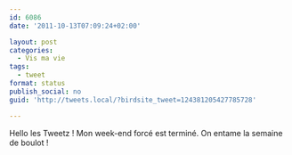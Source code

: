```yaml
---
id: 6086
date: '2011-10-13T07:09:24+02:00'

layout: post
categories:
  - Vis ma vie
tags:
  - tweet
format: status
publish_social: no
guid: 'http://tweets.local/?birdsite_tweet=124381205427785728'

---
```


Hello les Tweetz ! Mon week-end forcé est terminé. On entame la semaine de boulot !